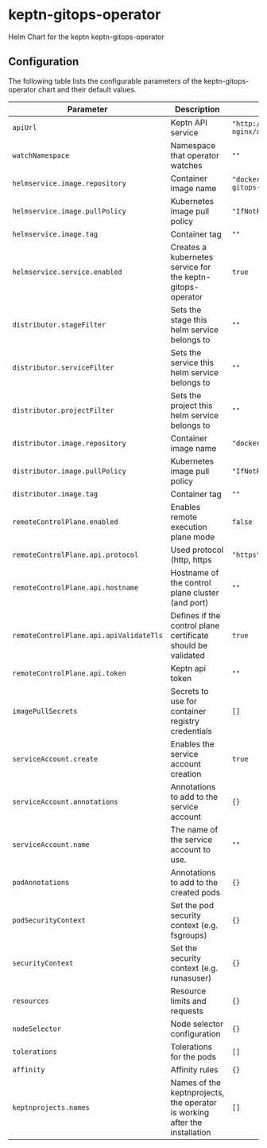 
keptn-gitops-operator
===========

Helm Chart for the keptn keptn-gitops-operator


## Configuration

The following table lists the configurable parameters of the keptn-gitops-operator chart and their default values.

| Parameter                | Description             | Default        |
| ------------------------ | ----------------------- | -------------- |
| `apiUrl` | Keptn API service | `"http://api-gateway-nginx/api"` |
| `watchNamespace` | Namespace that operator watches | `""` |
| `helmservice.image.repository` | Container image name | `"docker.io/keptn/keptn-gitops-operator"` |
| `helmservice.image.pullPolicy` | Kubernetes image pull policy | `"IfNotPresent"` |
| `helmservice.image.tag` | Container tag | `""` |
| `helmservice.service.enabled` | Creates a kubernetes service for the keptn-gitops-operator | `true` |
| `distributor.stageFilter` | Sets the stage this helm service belongs to | `""` |
| `distributor.serviceFilter` | Sets the service this helm service belongs to | `""` |
| `distributor.projectFilter` | Sets the project this helm service belongs to | `""` |
| `distributor.image.repository` | Container image name | `"docker.io/keptn/distributor"` |
| `distributor.image.pullPolicy` | Kubernetes image pull policy | `"IfNotPresent"` |
| `distributor.image.tag` | Container tag | `""` |
| `remoteControlPlane.enabled` | Enables remote execution plane mode | `false` |
| `remoteControlPlane.api.protocol` | Used protocol (http, https | `"https"` |
| `remoteControlPlane.api.hostname` | Hostname of the control plane cluster (and port) | `""` |
| `remoteControlPlane.api.apiValidateTls` | Defines if the control plane certificate should be validated | `true` |
| `remoteControlPlane.api.token` | Keptn api token | `""` |
| `imagePullSecrets` | Secrets to use for container registry credentials | `[]` |
| `serviceAccount.create` | Enables the service account creation | `true` |
| `serviceAccount.annotations` | Annotations to add to the service account | `{}` |
| `serviceAccount.name` | The name of the service account to use. | `""` |
| `podAnnotations` | Annotations to add to the created pods | `{}` |
| `podSecurityContext` | Set the pod security context (e.g. fsgroups) | `{}` |
| `securityContext` | Set the security context (e.g. runasuser) | `{}` |
| `resources` | Resource limits and requests | `{}` |
| `nodeSelector` | Node selector configuration | `{}` |
| `tolerations` | Tolerations for the pods | `[]` |
| `affinity` | Affinity rules | `{}` |
| `keptnprojects.names` | Names of the keptnprojects, the operator is working after the installation | `[]` |
